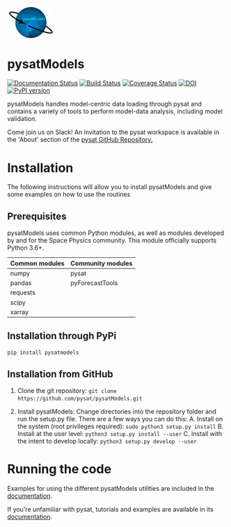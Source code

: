 <div align="left">
        <img height="0" width="0px">
        <img width="20%" src="docs/images/pysatModels.png" alt="pysatModels" title="pysatModels"</img>
</div>

# pysatModels
[![Documentation Status](https://readthedocs.org/projects/pysatmodels/badge/?version=latest)](https://pysatmodels.readthedocs.io/en/latest/?badge=latest)
[![Build Status](https://github.com/pysat/pysatModels/actions/workflows/main.yml/badge.svg)](https://github.com/pysat/pysatModels/actions/workflows/main.yml/badge.svg)
[![Coverage Status](https://coveralls.io/repos/github/pysat/pysatModels/badge.svg?branch=main)](https://coveralls.io/github/pysat/pysatModels?branch=main)
[![DOI](https://zenodo.org/badge/DOI/10.5281/zenodo.6567105.svg)](https://doi.org/10.5281/zenodo.6567105)
[![PyPI version](https://badge.fury.io/py/pysatModels.svg)](https://badge.fury.io/py/pysatModels)

pysatModels handles model-centric data loading through pysat and contains a
variety of tools to perform model-data analysis, including model validation.

Come join us on Slack! An invitation to the pysat workspace is available 
in the 'About' section of the
[pysat GitHub Repository.](https://github.com/pysat/pysat)

# Installation

The following instructions will allow you to install pysatModels and give some
examples on how to use the routines

## Prerequisites

pysatModels uses common Python modules, as well as modules developed by and for
the Space Physics community.  This module officially supports Python 3.6+.

| Common modules | Community modules |
| -------------- | ----------------- |
| numpy          | pysat             |
| pandas         | pyForecastTools   |
| requests       |                   |
| scipy          |                   |
| xarray         |                   |

## Installation through PyPi

```
pip install pysatmodels
```

## Installation from GitHub

1. Clone the git repository:
   `git clone https://github.com/pysat/pysatModels.git`

2. Install pysatModels:
   Change directories into the repository folder and run the setup.py file.
   There are a few ways you can do this:
   A. Install on the system (root privileges required):
      `sudo python3 setup.py install`
   B. Install at the user level:
      `python3 setup.py install --user`
   C. Install with the intent to develop locally:
      `python3 setup.py develop --user`

# Running the code

Examples for using the different pysatModels utilities are included in the
[documentation](https://pysatmodels.readthedocs.io/en/latest/).

If you're unfamiliar with pysat, tutorials and examples are available in its
[documentation](https://pysat.readthedocs.io/en/latest/).
